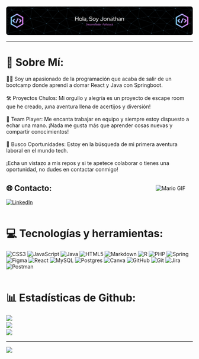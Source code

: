 ![Header](github-header-image.png)

*** 
 
# 💫 Sobre Mí:

👨‍💻 Soy un apasionado de la programación que acaba de salir de un bootcamp donde aprendí a domar React y Java con Springboot.<br><br>🛠 Proyectos Chulos: Mi orgullo y alegría es un proyecto de escape room que he creado, ¡una aventura llena de acertijos y diversión!<br><br>🤝 Team Player: Me encanta trabajar en equipo y siempre estoy dispuesto a echar una mano. ¡Nada me gusta más que aprender cosas nuevas y compartir conocimientos!<br><br>🚀 Busco Oportunidades: Estoy en la búsqueda de mi primera aventura laboral en el mundo tech.<br><br>¡Echa un vistazo a mis repos y si te apetece colaborar o tienes una oportunidad, no dudes en contactar conmigo!


<img align="right" alt="Mario GIF" src="https://user-images.githubusercontent.com/74038190/225813708-98b745f2-7d22-48cf-9150-083f1b00d6c9.gif" style="margin-top: 20px; margin-right: 20px;"/>



## 🌐 Contacto:
[![LinkedIn](https://img.shields.io/badge/LinkedIn-%230077B5.svg?logo=linkedin&logoColor=white)](https://www.linkedin.com/in/jonathan-barcar/) <br><br>



# 💻 Tecnologías y herramientas:
![CSS3](https://img.shields.io/badge/css3-%231572B6.svg?style=plastic&logo=css3&logoColor=white) 
![JavaScript](https://img.shields.io/badge/javascript-%23323330.svg?style=plastic&logo=javascript&logoColor=%23F7DF1E) ![Java](https://img.shields.io/badge/java-%23ED8B00.svg?style=plastic&logo=openjdk&logoColor=white) ![HTML5](https://img.shields.io/badge/html5-%23E34F26.svg?style=plastic&logo=html5&logoColor=white) ![Markdown](https://img.shields.io/badge/markdown-%23000000.svg?style=plastic&logo=markdown&logoColor=white) ![R](https://img.shields.io/badge/r-%23276DC3.svg?style=plastic&logo=r&logoColor=white) ![PHP](https://img.shields.io/badge/php-%23777BB4.svg?style=plastic&logo=php&logoColor=white) ![Spring](https://img.shields.io/badge/spring-%236DB33F.svg?style=plastic&logo=spring&logoColor=white) ![Figma](https://img.shields.io/badge/figma-%23F24E1E.svg?style=plastic&logo=figma&logoColor=white) ![React](https://img.shields.io/badge/react-%2320232a.svg?style=plastic&logo=react&logoColor=%2361DAFB) ![MySQL](https://img.shields.io/badge/mysql-4479A1.svg?style=plastic&logo=mysql&logoColor=white) ![Postgres](https://img.shields.io/badge/postgres-%23316192.svg?style=plastic&logo=postgresql&logoColor=white) ![Canva](https://img.shields.io/badge/Canva-%2300C4CC.svg?style=plastic&logo=Canva&logoColor=white) ![GitHub](https://img.shields.io/badge/github-%23121011.svg?style=plastic&logo=github&logoColor=white) ![Git](https://img.shields.io/badge/git-%23F05033.svg?style=plastic&logo=git&logoColor=white) ![Jira](https://img.shields.io/badge/jira-%230A0FFF.svg?style=plastic&logo=jira&logoColor=white) ![Postman](https://img.shields.io/badge/Postman-FF6C37?style=plastic&logo=postman&logoColor=white) <br><br>


# 📊 Estadísticas de Github:
![](https://github-readme-stats.vercel.app/api?username=JohnnyBC2022&theme=dark&hide_border=false&include_all_commits=true&count_private=true)<br/>
![](https://github-readme-streak-stats.herokuapp.com/?user=JohnnyBC2022&theme=dark&hide_border=false)<br/>
![](https://github-readme-stats.vercel.app/api/top-langs/?username=JohnnyBC2022&theme=dark&hide_border=false&include_all_commits=true&count_private=true&layout=compact)

---
[![](https://visitcount.itsvg.in/api?id=JohnnyBC2022&icon=2&color=1)](https://visitcount.itsvg.in)


